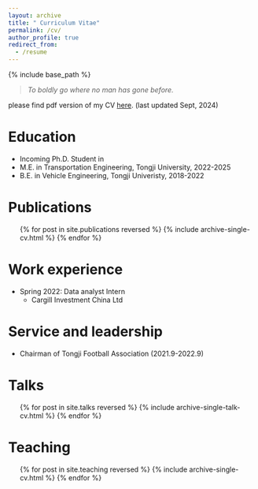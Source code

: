 ```yaml
---
layout: archive
title: " Curriculum Vitae"
permalink: /cv/
author_profile: true
redirect_from:
  - /resume
---
```


{% include base_path %}


  > _To boldly go where no man has gone before._


please find pdf version of my CV [here](http://billWan-zzzyyy.github.io/files/CV_ZhengyangWan.pdf). (last updated Sept, 2024)

Education
======
* Incoming Ph.D. Student in
* M.E. in Transportation Engineering, Tongji University, 2022-2025
* B.E. in Vehicle Engineering, Tongji Univeristy, 2018-2022

Publications
======
  <ul>{% for post in site.publications reversed %}
    {% include archive-single-cv.html %}
  {% endfor %}</ul>
  
Work experience
======
* Spring 2022: Data analyst Intern
  * Cargill Investment China Ltd

  
Service and leadership
======
* Chairman of Tongji Football Association (2021.9-2022.9)

Talks
======
  <ul>{% for post in site.talks reversed %}
    {% include archive-single-talk-cv.html  %}
  {% endfor %}</ul>
  
Teaching
======
  <ul>{% for post in site.teaching reversed %}
    {% include archive-single-cv.html %}
  {% endfor %}</ul>
